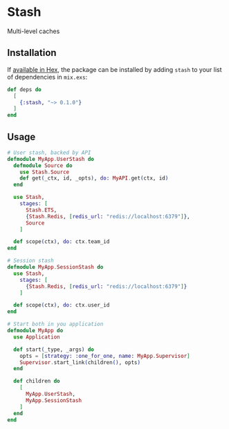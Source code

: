 # Stash

Multi-level caches

## Installation

If [available in Hex](https://hex.pm/docs/publish), the package can be installed
by adding `stash` to your list of dependencies in `mix.exs`:

```elixir
def deps do
  [
    {:stash, "~> 0.1.0"}
  ]
end
```

## Usage

```ex
# User stash, backed by API
defmodule MyApp.UserStash do
  defmodule Source do
    use Stash.Source
    def get(_ctx, id, _opts), do: MyAPI.get(ctx, id)
  end

  use Stash,
    stages: [
      Stash.ETS,
      {Stash.Redis, [redis_url: "redis://localhost:6379"]},
      Source
    ]

  def scope(ctx), do: ctx.team_id
end
```

```ex
# Session stash
defmodule MyApp.SessionStash do
  use Stash,
    stages: [
      {Stash.Redis, [redis_url: "redis://localhost:6379"]}
    ]

  def scope(ctx), do: ctx.user_id
end
```

```ex
# Start both in you application
defmodule MyApp do
  use Application

  def start(_type, _args) do
    opts = [strategy: :one_for_one, name: MyApp.Supervisor]
    Supervisor.start_link(children(), opts)
  end

  def children do
    [
      MyApp.UserStash,
      MyApp.SessionStash
    ]
  end
end
```

